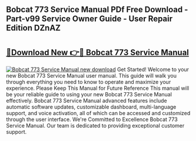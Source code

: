 ## Bobcat 773 Service Manual PDf Free Download - Part-v99 Service Owner Guide - User Repair Edition DZnAZ

# <h2><a href="http://bc1335.oget.top/?id=Bobcat+773+Service+Manual">🔗Download New 👉🔴 Bobcat 773 Service Manual</a></h2>

[![Bobcat 773 Service Manual new download](https://i.imgur.com/5g1atiW.png)](http://bc1335.oget.top/?id=Bobcat+773+Service+Manual)
Get Started! Welcome to your new Bobcat 773 Service Manual user manual. This guide will walk you through everything you need to know to operate and maximize your experience. Please Keep This Manual for Future Reference This manual will be your reliable guide to using your new Bobcat 773 Service Manual effectively. Bobcat 773 Service Manual advanced features include automatic software updates, customizable dashboard, multi-language support, and voice activation, all of which can be accessed and customized through the user interface. We're Committed to Excellence Bobcat 773 Service Manual. Our team is dedicated to providing exceptional customer support.
